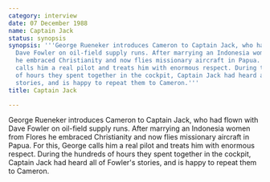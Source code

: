```yaml
---
category: interview
date: 07 December 1988
name: Captain Jack
status: synopsis
synopsis: '''George Rueneker introduces Cameron to Captain Jack, who had flown with
  Dave Fowler on oil-field supply runs. After marrying an Indonesia women from Flores
  he embraced Christianity and now flies missionary aircraft in Papua. For this, George
  calls him a real pilot and treats him with enormous respect. During the hundreds
  of hours they spent together in the cockpit, Captain Jack had heard all of Fowler''s
  stories, and is happy to repeat them to Cameron.'''
title: Captain Jack

---
```





George Rueneker introduces Cameron to Captain
Jack, who had flown with Dave Fowler on oil-field supply runs. After marrying an Indonesia women from Flores he embraced Christianity and now flies missionary aircraft in Papua. For this, George calls him a real pilot and treats him with enormous respect. During
the hundreds of hours they spent together in the cockpit, Captain Jack
had heard all of Fowler's stories, and is happy to repeat them to
Cameron.
